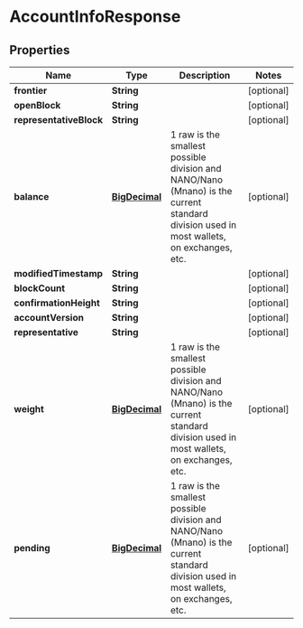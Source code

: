 

# AccountInfoResponse

## Properties

Name | Type | Description | Notes
------------ | ------------- | ------------- | -------------
**frontier** | **String** |  |  [optional]
**openBlock** | **String** |  |  [optional]
**representativeBlock** | **String** |  |  [optional]
**balance** | [**BigDecimal**](BigDecimal.md) | 1 raw is the smallest possible division and NANO/Nano (Mnano) is the current standard division used in most wallets, on exchanges, etc. |  [optional]
**modifiedTimestamp** | **String** |  |  [optional]
**blockCount** | **String** |  |  [optional]
**confirmationHeight** | **String** |  |  [optional]
**accountVersion** | **String** |  |  [optional]
**representative** | **String** |  |  [optional]
**weight** | [**BigDecimal**](BigDecimal.md) | 1 raw is the smallest possible division and NANO/Nano (Mnano) is the current standard division used in most wallets, on exchanges, etc. |  [optional]
**pending** | [**BigDecimal**](BigDecimal.md) | 1 raw is the smallest possible division and NANO/Nano (Mnano) is the current standard division used in most wallets, on exchanges, etc. |  [optional]



